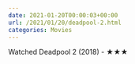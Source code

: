 ```yaml
---
date: 2021-01-20T00:00:03+00:00
url: /2021/01/20/deadpool-2.html
categories: Movies
---
```

Watched Deadpool 2 (2018) - ★★★




